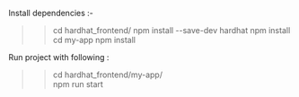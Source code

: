 Install dependencies :- 
>> cd hardhat_frontend/ 
>> npm install --save-dev hardhat
>> npm install
>> cd my-app
>> npm install 

Run project with following :
>> cd hardhat_frontend/my-app/    
>> npm run start
